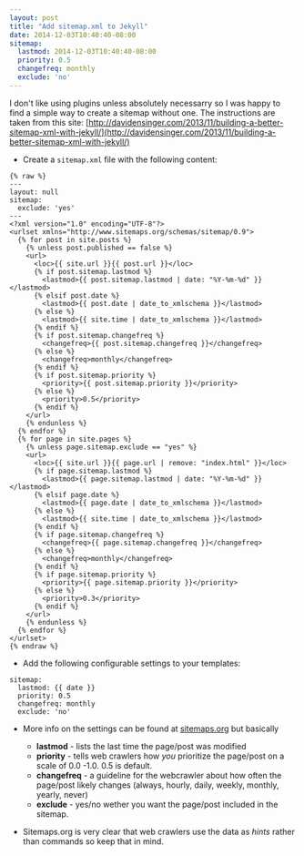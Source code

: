 ```yaml
---
layout: post
title: "Add sitemap.xml to Jekyll"
date: 2014-12-03T10:40:40-08:00
sitemap:
  lastmod: 2014-12-03T10:40:40-08:00
  priority: 0.5
  changefreq: monthly
  exclude: 'no'
---
```


I don't like using plugins unless absolutely necessarry so I was happy to find a simple way to create a sitemap without one. The instructions are taken from this site: [http://davidensinger.com/2013/11/building-a-better-sitemap-xml-with-jekyll/](http://davidensinger.com/2013/11/building-a-better-sitemap-xml-with-jekyll/)

* Create a `sitemap.xml` file with the following content:

```
{% raw %}
---
layout: null
sitemap:
  exclude: 'yes'
---
<?xml version="1.0" encoding="UTF-8"?>
<urlset xmlns="http://www.sitemaps.org/schemas/sitemap/0.9">
  {% for post in site.posts %}
    {% unless post.published == false %}
    <url>
      <loc>{{ site.url }}{{ post.url }}</loc>
      {% if post.sitemap.lastmod %}
        <lastmod>{{ post.sitemap.lastmod | date: "%Y-%m-%d" }}</lastmod>
      {% elsif post.date %}
        <lastmod>{{ post.date | date_to_xmlschema }}</lastmod>
      {% else %}
        <lastmod>{{ site.time | date_to_xmlschema }}</lastmod>
      {% endif %}
      {% if post.sitemap.changefreq %}
        <changefreq>{{ post.sitemap.changefreq }}</changefreq>
      {% else %}
        <changefreq>monthly</changefreq>
      {% endif %}
      {% if post.sitemap.priority %}
        <priority>{{ post.sitemap.priority }}</priority>
      {% else %}
        <priority>0.5</priority>
      {% endif %}
    </url>
    {% endunless %}
  {% endfor %}
  {% for page in site.pages %}
    {% unless page.sitemap.exclude == "yes" %}
    <url>
      <loc>{{ site.url }}{{ page.url | remove: "index.html" }}</loc>
      {% if page.sitemap.lastmod %}
        <lastmod>{{ page.sitemap.lastmod | date: "%Y-%m-%d" }}</lastmod>
      {% elsif page.date %}
        <lastmod>{{ page.date | date_to_xmlschema }}</lastmod>
      {% else %}
        <lastmod>{{ site.time | date_to_xmlschema }}</lastmod>
      {% endif %}
      {% if page.sitemap.changefreq %}
        <changefreq>{{ page.sitemap.changefreq }}</changefreq>
      {% else %}
        <changefreq>monthly</changefreq>
      {% endif %}
      {% if page.sitemap.priority %}
        <priority>{{ page.sitemap.priority }}</priority>
      {% else %}
        <priority>0.3</priority>
      {% endif %}
    </url>
    {% endunless %}
  {% endfor %}
</urlset>
{% endraw %}
```

* Add the following configurable settings to your templates:

```
sitemap:
  lastmod: {{ date }}
  priority: 0.5
  changefreq: monthly
  exclude: 'no'
```

* More info on the settings can be found at [sitemaps.org](http://www.sitemaps.org/protocol.html) but basically
  * **lastmod** - lists the last time the page/post was modified
  * **priority** - tells web crawlers how *you* prioritize the page/post on a scale of 0.0 -1.0. 0.5 is default.
  * **changefreq** - a guideline for the webcrawler about how often the page/post likely changes (always, hourly, daily, weekly, monthly, yearly, never)
  * **exclude** - yes/no wether you want the page/post included in the sitemap.

* Sitemaps.org is very clear that web crawlers use the data as *hints* rather than commands so keep that in mind. 